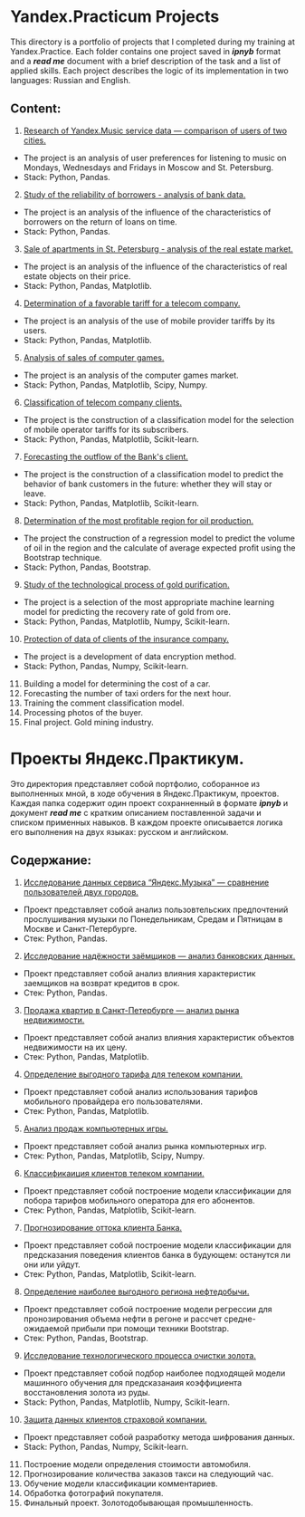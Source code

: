 # Yandex.Practicum Projects

This directory is a portfolio of projects that I completed during my training at Yandex.Practice. Each folder contains one project saved in ***ipnyb*** format and a ***read me*** document with a brief description of the task and a list of applied skills. Each project describes the logic of its implementation in two languages: Russian and English.

## Content:
1. [Research of Yandex.Music service data — comparison of users of two cities.](https://github.com/ArtemNazarovL/Yandex.Practicum.Projects/tree/main/1st_project_music_research)
- The project is an analysis of user preferences for listening to music on Mondays, Wednesdays and Fridays in Moscow and St. Petersburg.
- Stack: Python, Pandas.
2. [Study of the reliability of borrowers - analysis of bank data.](https://github.com/ArtemNazarovL/Yandex.Practicum.Projects/tree/main/2nd_project_borrowers_research)
- The project is an analysis of the influence of the characteristics of borrowers on the return of loans on time.
- Stack: Python, Pandas.
3. [Sale of apartments in St. Petersburg - analysis of the real estate market.](https://github.com/ArtemNazarovL/Yandex.Practicum.Projects/tree/main/3rd_project_real_estate)
- The project is an analysis of the influence of the characteristics of real estate objects on their price.
- Stack: Python, Pandas, Matplotlib.
4. [Determination of a favorable tariff for a telecom company.](https://github.com/ArtemNazarovL/Yandex.Practicum.Projects/tree/main/4th_project_mobile_provider)
- The project is an analysis of the use of mobile provider tariffs by its users.
- Stack: Python, Pandas, Matplotlib.
5. [Analysis of sales of computer games.](https://github.com/ArtemNazarovL/Yandex.Practicum.Projects/tree/main/5th_project_games)
- The project is an analysis of the computer games market.
- Stack: Python, Pandas, Matplotlib, Scipy, Numpy.
6. [Classification of telecom company clients.](https://github.com/ArtemNazarovL/Yandex.Practicum.Projects/tree/main/6th_project_tariff_recomendation)
- The project is the construction of a classification model for the selection of mobile operator tariffs for its subscribers.
- Stack: Python, Pandas, Matplotlib, Scikit-learn.
7. [Forecasting the outflow of the Bank's client.](https://github.com/ArtemNazarovL/Yandex.Practicum.Projects/tree/main/7th_project_customers_charn)
- The project is the construction of a classification model to predict the behavior of bank customers in the future: whether they will stay or leave.
- Stack: Python, Pandas, Matplotlib, Scikit-learn.
8. [Determination of the most profitable region for oil production.](https://github.com/ArtemNazarovL/Yandex.Practicum.Projects/tree/main/8th_project_oil_well)
- The project the construction of a regression model to predict the volume of oil in the region and the calculate of average expected profit using the Bootstrap technique.
- Stack: Python, Pandas, Bootstrap.
9. [Study of the technological process of gold purification.](https://github.com/ArtemNazarovL/Yandex.Practicum.Projects/tree/main/9th_project_gold_mining)
- The project is a selection of the most appropriate machine learning model for predicting the recovery rate of gold from ore.
- Stack: Python, Pandas, Matplotlib, Numpy, Scikit-learn.
10. [Protection of data of clients of the insurance company.](https://github.com/ArtemNazarovL/Yandex.Practicum.Projects/tree/main/10th_project_protection_personal_data)
- The project is a development of data encryption method.
- Stack: Python, Pandas, Numpy, Scikit-learn.
11. Building a model for determining the cost of a car.
12. Forecasting the number of taxi orders for the next hour.
13. Training the comment classification model.
14. Processing photos of the buyer.
15. Final project. Gold mining industry.


# Проекты Яндекс.Практикум.

Это директория представляет собой портфолио, соборанное из выполненных мной, в ходе обучения в Яндекс.Практикум, проектов. Каждая папка содержит один проект сохранненный в формате ***ipnyb*** и документ ***read me*** с кратким описанием поставленной задачи и списком применных навыков. В каждом проекте описывается логика его выполнения на двух языках: русском и английском. 

## Содержание:
1. [Исследование данных сервиса “Яндекс.Музыка” — сравнение пользователей двух городов.](https://github.com/ArtemNazarovL/Yandex.Practicum.Projects/tree/main/1st_project_music_research)
- Проект представляет собой анализ пользовтельских предпочтений прослушивания музыки по Понедельникам, Средам и Пятницам в Москве и Санкт-Петербурге.
- Стек: Python, Pandas.
2. [Исследование надёжности заёмщиков — анализ банковских данных.](https://github.com/ArtemNazarovL/Yandex.Practicum.Projects/tree/main/2nd_project_borrowers_research)
- Проект представляет собой анализ влияния характеристик заемщиков на возврат кредитов в срок.
- Стек: Python, Pandas.
3. [Продажа квартир в Санкт-Петербурге — анализ рынка недвижимости.](https://github.com/ArtemNazarovL/Yandex.Practicum.Projects/tree/main/3rd_project_real_estate)
- Проект представляет собой анализ влияния характеристик объектов недвижимости на их цену.
- Стек: Python, Pandas, Matplotlib.
4. [Определение выгодного тарифа для телеком компании.](https://github.com/ArtemNazarovL/Yandex.Practicum.Projects/tree/main/4th_project_mobile_provider)
- Проект представляет собой анализ использования тарифов мобильного провайдера его пользователями.
- Стек: Python, Pandas, Matplotlib.
5. [Анализ продаж компьютерных игры.](https://github.com/ArtemNazarovL/Yandex.Practicum.Projects/tree/main/5th_project_games)
- Проект представляет собой анализ рынка компьютерных игр.
- Стек: Python, Pandas, Matplotlib, Scipy, Numpy.
6. [Классификаиция клиентов телеком компании.](https://github.com/ArtemNazarovL/Yandex.Practicum.Projects/tree/main/6th_project_tariff_recomendation)
- Проект представляет собой построение модели классификации для побора тарифов мобильного оператора для его абонентов.
- Стек: Python, Pandas, Matplotlib, Scikit-learn.
7. [Прогнозирование оттока клиента Банка.](https://github.com/ArtemNazarovL/Yandex.Practicum.Projects/tree/main/7th_project_customers_charn)
- Проект представляет собой построение модели классификации для предсказания поведения клиентов банка в будующем: останутся ли они или уйдут.
- Стек: Python, Pandas, Matplotlib, Scikit-learn.
8. [Определение наиболее выгодного региона нефтедобычи.](https://github.com/ArtemNazarovL/Yandex.Practicum.Projects/tree/main/8th_project_oil_well)
- Проект представляет собой построение модели регрессии для пронозирования объема нефти в регоне и рассчет средне-ожидаемой прибыли при помощи техники Bootstrap.
- Стек: Python, Pandas, Bootstrap.
9. [Исследование технологического процесса очистки золота.](https://github.com/ArtemNazarovL/Yandex.Practicum.Projects/tree/main/9th_project_gold_mining)
- Проект представляет собой подбор наиболее подходящей модели машинного обучения для предсказанаия коэффициента восстановления золота из руды.
- Stack: Python, Pandas, Matplotlib, Numpy, Scikit-learn.
10. [Защита данных клиентов страховой компании.](https://github.com/ArtemNazarovL/Yandex.Practicum.Projects/tree/main/10th_project_protection_personal_data)
- Проект представляет собой разработку метода шифрования данных.
- Stack: Python, Pandas, Numpy, Scikit-learn.
11. Построение модели определения стоимости автомобиля.
12. Прогнозирование количества заказов такси на следующий час.
13. Обучение модели классификации комментариев.
14. Обработка фотографий покупателя.
15. Финальный проект. Золотодобывающая промышленность.
